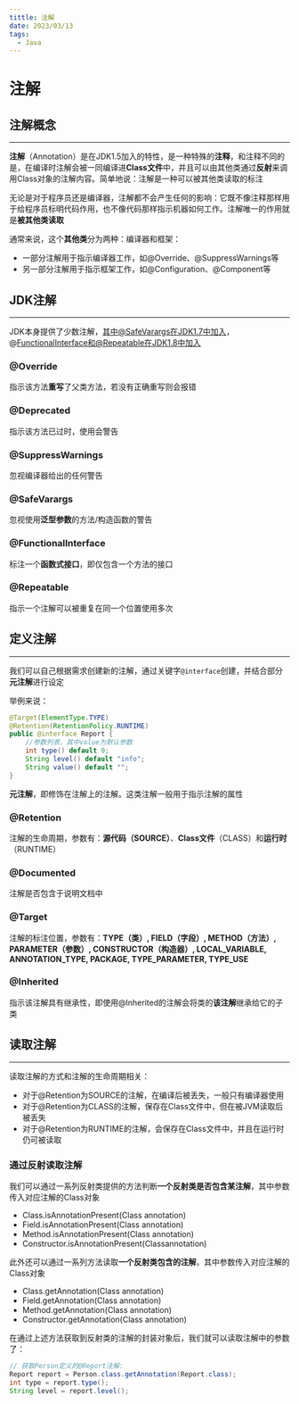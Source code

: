 ```yaml
---
tittle: 注解
date: 2023/03/13
tags: 
  - Java
---
```

# 注解
## 注解概念
---
**注解**（Annotation）是在JDK1.5加入的特性，是一种特殊的**注释**，和注释不同的是，在编译时注解会被一同编译进**Class文件**中，并且可以由其他类通过**反射**来调用Class对象的注解内容。简单地说：注解是一种可以被其他类读取的标注

无论是对于程序员还是编译器，注解都不会产生任何的影响：它既不像注释那样用于给程序员标明代码作用，也不像代码那样指示机器如何工作。注解唯一的作用就是**被其他类读取**

通常来说，这个**其他类**分为两种：编译器和框架：
- 一部分注解用于指示编译器工作，如@Override、@SuppressWarnings等
- 另一部分注解用于指示框架工作，如@Configuration、@Component等

## JDK注解
---
JDK本身提供了少数注解，其中@SafeVarargs在JDK1.7中加入，@FunctionalInterface和@Repeatable在JDK1.8中加入

### @Override
指示该方法**重写**了父类方法，若没有正确重写则会报错

### @Deprecated
指示该方法已过时，使用会警告

### @SuppressWarnings
忽视编译器给出的任何警告

### @SafeVarargs
忽视使用**泛型参数**的方法/构造函数的警告

### @FunctionalInterface
标注一个**函数式接口**，即仅包含一个方法的接口

### @Repeatable
指示一个注解可以被重复在同一个位置使用多次

## 定义注解
---
我们可以自己根据需求创建新的注解，通过关键字`@interface`创建，并结合部分**元注解**进行设定

举例来说：
```java
@Target(ElementType.TYPE)
@Retention(RetentionPolicy.RUNTIME)
public @interface Report {
    //参数列表，其中value为默认参数
    int type() default 0;
    String level() default "info";
    String value() default "";
}
```

**元注解**，即修饰在注解上的注解。这类注解一般用于指示注解的属性

### @Retention
注解的生命周期，参数有：**源代码（SOURCE）**、**Class文件**（CLASS）和**运行时**（RUNTIME）

### @Documented
注解是否包含于说明文档中

### @Target 
注解的标注位置，参数有：**TYPE（类）, FIELD（字段）, METHOD（方法）, PARAMETER（参数）, CONSTRUCTOR（构造器）, LOCAL_VARIABLE, ANNOTATION_TYPE, PACKAGE, TYPE_PARAMETER, TYPE_USE**

### @Inherited
指示该注解具有继承性，即使用@Inherited的注解会将类的**该注解**继承给它的子类

## 读取注解
---
读取注解的方式和注解的生命周期相关：
- 对于@Retention为SOURCE的注解，在编译后被丢失，一般只有编译器使用
- 对于@Retention为CLASS的注解，保存在Class文件中，但在被JVM读取后被丢失
- 对于@Retention为RUNTIME的注解，会保存在Class文件中，并且在运行时仍可被读取

### 通过反射读取注解
我们可以通过一系列反射类提供的方法判断**一个反射类是否包含某注解**，其中参数传入对应注解的Class对象
- Class.isAnnotationPresent(Class annotation)
- Field.isAnnotationPresent(Class annotation)
- Method.isAnnotationPresent(Class annotation)
- Constructor.isAnnotationPresent(Classannotation)

此外还可以通过一系列方法读取**一个反射类包含的注解**，其中参数传入对应注解的Class对象
- Class.getAnnotation(Class annotation)
- Field.getAnnotation(Class annotation)
- Method.getAnnotation(Class annotation)
- Constructor.getAnnotation(Class annotation)

在通过上述方法获取到反射类的注解的封装对象后，我们就可以读取注解中的参数了：
```java
// 获取Person定义的@Report注解:
Report report = Person.class.getAnnotation(Report.class);
int type = report.type();
String level = report.level();
```